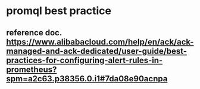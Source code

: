
# promql best practice

## reference doc. https://www.alibabacloud.com/help/en/ack/ack-managed-and-ack-dedicated/user-guide/best-practices-for-configuring-alert-rules-in-prometheus?spm=a2c63.p38356.0.i1#7da08e90acnpa